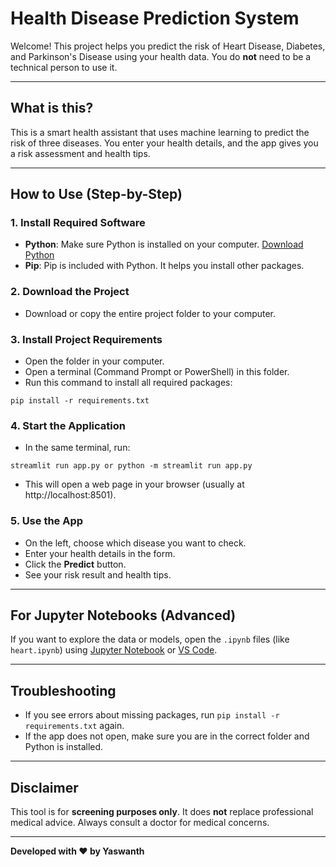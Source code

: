 # Health Disease Prediction System

Welcome! This project helps you predict the risk of Heart Disease, Diabetes, and Parkinson's Disease using your health data. You do **not** need to be a technical person to use it.

---

## What is this?

This is a smart health assistant that uses machine learning to predict the risk of three diseases. You enter your health details, and the app gives you a risk assessment and health tips.

---

## How to Use (Step-by-Step)

### 1. Install Required Software

- **Python**: Make sure Python is installed on your computer. [Download Python](https://www.python.org/downloads/)
- **Pip**: Pip is included with Python. It helps you install other packages.

### 2. Download the Project

- Download or copy the entire project folder to your computer.

### 3. Install Project Requirements

- Open the folder in your computer.
- Open a terminal (Command Prompt or PowerShell) in this folder.
- Run this command to install all required packages:

```
pip install -r requirements.txt
```

### 4. Start the Application

- In the same terminal, run:

```
streamlit run app.py or python -m streamlit run app.py
```

- This will open a web page in your browser (usually at http://localhost:8501).

### 5. Use the App

- On the left, choose which disease you want to check.
- Enter your health details in the form.
- Click the **Predict** button.
- See your risk result and health tips.

---

## For Jupyter Notebooks (Advanced)

If you want to explore the data or models, open the `.ipynb` files (like `heart.ipynb`) using [Jupyter Notebook](https://jupyter.org/) or [VS Code](https://code.visualstudio.com/).

---

## Troubleshooting

- If you see errors about missing packages, run `pip install -r requirements.txt` again.
- If the app does not open, make sure you are in the correct folder and Python is installed.

---

## Disclaimer

This tool is for **screening purposes only**. It does **not** replace professional medical advice. Always consult a doctor for medical concerns.

---

**Developed with ❤️ by Yaswanth**
